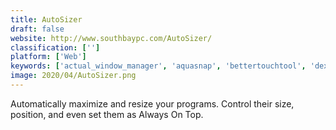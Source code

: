 ```yaml
---
title: AutoSizer
draft: false 
website: http://www.southbaypc.com/AutoSizer/
classification: ['']
platform: ['Web']
keywords: ['actual_window_manager', 'aquasnap', 'bettertouchtool', 'dexpot', 'freesnap', 'gridmove', 'kde_mover-sizer', 'minimother', 'moom', 'preme_for_windows', 'shiftit', 'sizer', 'spectacle_app', 'windock', 'winsize2', 'windowgrid', 'zmover']
image: 2020/04/AutoSizer.png
---
```

Automatically maximize and resize your programs. Control their size, position, and even set them as Always On Top.